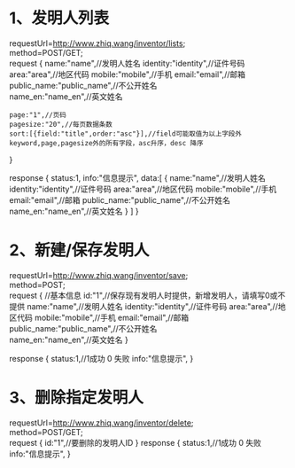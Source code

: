 # 1、发明人列表
requestUrl=http://www.zhiq.wang/inventor/lists;  
method=POST/GET;  
request {
    name:"name",//发明人姓名
    identity:"identity",//证件号码
    area:"area",//地区代码
    mobile:"mobile",//手机
    email:"email",//邮箱
    public_name:"public_name",//不公开姓名   
    name_en:"name_en",//英文姓名

    page:"1",//页码
    pagesize:"20",//每页数据条数
    sort:[{field:"title",order:"asc"}],//field可能取值为以上字段外keyword,page,pagesize外的所有字段，asc升序，desc 降序
}

response {
    status:1,
    info:"信息提示",
    data:[
        {
            name:"name",//发明人姓名
            identity:"identity",//证件号码
            area:"area",//地区代码
            mobile:"mobile",//手机
            email:"email",//邮箱
            public_name:"public_name",//不公开姓名   
            name_en:"name_en",//英文姓名
        }
    ]
}


# 2、新建/保存发明人
requestUrl=http://www.zhiq.wang/inventor/save;  
method=POST;    
request {
    //基本信息
    id:"1",//保存现有发明人时提供，新增发明人，请填写0或不提供
    name:"name",//发明人姓名
    identity:"identity",//证件号码
    area:"area",//地区代码
    mobile:"mobile",//手机
    email:"email",//邮箱
    public_name:"public_name",//不公开姓名   
    name_en:"name_en",//英文姓名
}

response {
    status:1,//1成功 0 失败
    info:"信息提示",
}  

# 3、删除指定发明人
requestUrl=http://www.zhiq.wang/inventor/delete;  
method=POST/GET;   
request {
    id:"1",//要删除的发明人ID
}
response {
    status:1,//1成功 0 失败
    info:"信息提示",
}  